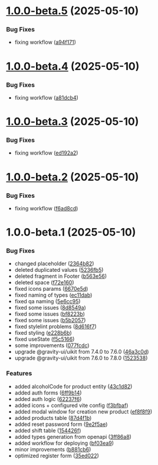 # [1.0.0-beta.5](https://github.com/thevladbog/cider-code-frontend/compare/v1.0.0-beta.4...v1.0.0-beta.5) (2025-05-10)


### Bug Fixes

* fixing workflow ([a94f171](https://github.com/thevladbog/cider-code-frontend/commit/a94f17115fc9e5bb294ef2ad519f9fc1180bfb34))

# [1.0.0-beta.4](https://github.com/thevladbog/cider-code-frontend/compare/v1.0.0-beta.3...v1.0.0-beta.4) (2025-05-10)


### Bug Fixes

* fixing workflow ([a81dcb4](https://github.com/thevladbog/cider-code-frontend/commit/a81dcb4bbaa1fc910463eb36a7e9804be4d49452))

# [1.0.0-beta.3](https://github.com/thevladbog/cider-code-frontend/compare/v1.0.0-beta.2...v1.0.0-beta.3) (2025-05-10)


### Bug Fixes

* fixing workflow ([ed192a2](https://github.com/thevladbog/cider-code-frontend/commit/ed192a2ee3b85e3a1b36c610966eafb790eac37c))

# [1.0.0-beta.2](https://github.com/thevladbog/cider-code-frontend/compare/v1.0.0-beta.1...v1.0.0-beta.2) (2025-05-10)


### Bug Fixes

* fixing workflow ([f6ad8cd](https://github.com/thevladbog/cider-code-frontend/commit/f6ad8cd2d322ac3d13fcd24278db5e068278504c))

# 1.0.0-beta.1 (2025-05-10)


### Bug Fixes

* changed placeholder ([2364b82](https://github.com/thevladbog/cider-code-frontend/commit/2364b82e6c426f51dccd5a711e191ed333f2bea2))
* deleted duplicated values ([5236fb5](https://github.com/thevladbog/cider-code-frontend/commit/5236fb51322d33f5dfe3f4ad2ab175d93ceeb334))
* deleted fragment in Footer ([b563e56](https://github.com/thevladbog/cider-code-frontend/commit/b563e56cd3508cf054ec92f8bc6d95be154b5781))
* deleted space ([f72e160](https://github.com/thevladbog/cider-code-frontend/commit/f72e1604e7c4709a5ed98f8923e20a256a9a185f))
* fixed icons params ([6670e5d](https://github.com/thevladbog/cider-code-frontend/commit/6670e5d873a3e82f0dbeca518a22a0856e4eea30))
* fixed naming of types ([ec11dab](https://github.com/thevladbog/cider-code-frontend/commit/ec11dab3e80289f5403f52726bd404360b356b85))
* fixed qa naming ([5e6cc95](https://github.com/thevladbog/cider-code-frontend/commit/5e6cc957e464a899764f720a2eb0e6ff49cede32))
* fixed some issues ([8d8549a](https://github.com/thevladbog/cider-code-frontend/commit/8d8549aea9f44013c078cf839524dcafaac6d0e2))
* fixed some issues ([bf8223b](https://github.com/thevladbog/cider-code-frontend/commit/bf8223b3e9e8ff0bd0b2e09e3d27c9d062ea4c60))
* fixed some issues ([b5b2057](https://github.com/thevladbog/cider-code-frontend/commit/b5b20571ec3a0a1412b0930e6cb9cd4e8355dc41))
* fixed stylelint problems ([8d616f7](https://github.com/thevladbog/cider-code-frontend/commit/8d616f748fff7281f5760bc2865caa68c2f44396))
* fixed styling ([e228b6b](https://github.com/thevladbog/cider-code-frontend/commit/e228b6be35cd259642f0bf721e0ed96e1427ca8e))
* fixed useState ([f5c5166](https://github.com/thevladbog/cider-code-frontend/commit/f5c5166bac605f896d1d2f4768bd7b115ce06b2c))
* some improvements ([077fcdc](https://github.com/thevladbog/cider-code-frontend/commit/077fcdc72d2dba6d89502479f53fd4a19ecb5680))
* upgrade @gravity-ui/uikit from 7.4.0 to 7.6.0 ([46a3c0d](https://github.com/thevladbog/cider-code-frontend/commit/46a3c0d1bd2307b8b0838eb3da75500a4c4592fe))
* upgrade @gravity-ui/uikit from 7.6.0 to 7.8.0 ([1523538](https://github.com/thevladbog/cider-code-frontend/commit/1523538c2b2553c08d7396e376e3eb75449c728d))


### Features

* added alcoholCode for product entity ([43c1d82](https://github.com/thevladbog/cider-code-frontend/commit/43c1d826fbf3b612f0b816e41ed74b34d693d18f))
* added auth forms ([6ff9b14](https://github.com/thevladbog/cider-code-frontend/commit/6ff9b147b5e3f29198d602c70136039f269106ab))
* added auth logic ([62237f6](https://github.com/thevladbog/cider-code-frontend/commit/62237f60e9452e942da9779d06c6ef15c2bf44f7))
* added icons + configured vite config ([f3bfbaf](https://github.com/thevladbog/cider-code-frontend/commit/f3bfbaff129f9ca78f414f7b0181f3b2af8ac67e))
* added modal window for creation new product ([ef8f8f9](https://github.com/thevladbog/cider-code-frontend/commit/ef8f8f970217be0e79974732d8cb86ea05a70e21))
* added products table ([87d4f1b](https://github.com/thevladbog/cider-code-frontend/commit/87d4f1be4cf4e04292705ad2331f9ae5c25d8e8e))
* added reset password form ([9e2f5ae](https://github.com/thevladbog/cider-code-frontend/commit/9e2f5ae43b6e5cf8b6cf703ee36f480c3f2f1533))
* added shift table ([154426f](https://github.com/thevladbog/cider-code-frontend/commit/154426f63558073fa8d5ee6c5fa0caeda36ad8ec))
* added types generation from openapi ([3ff86a8](https://github.com/thevladbog/cider-code-frontend/commit/3ff86a86397c63b2c6c5ec88b46a19ab264e0c69))
* added workflow for deploying ([bf03ea9](https://github.com/thevladbog/cider-code-frontend/commit/bf03ea99f4e74909af4918aea0a7811f88519668))
* minor improvements ([b881cb6](https://github.com/thevladbog/cider-code-frontend/commit/b881cb61fa6cb69eba6c98fca8b0484b6098f9e9))
* optimized register form ([35ed022](https://github.com/thevladbog/cider-code-frontend/commit/35ed022aed7e217974626cd5076069c24eac0c55))
